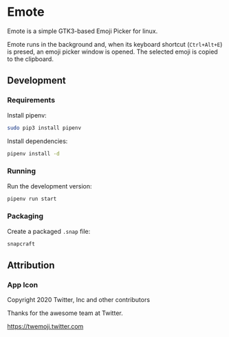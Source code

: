 Emote
=====

Emote is a simple GTK3-based Emoji Picker for linux.

Emote runs in the background and, when its keyboard shortcut (`Ctrl+Alt+E`) is presed, an emoji picker window is opened. The selected emoji is copied to the clipboard.

## Development

### Requirements

Install pipenv:

```bash
sudo pip3 install pipenv
```

Install dependencies:

```bash
pipenv install -d
```

### Running

Run the development version:

```bash
pipenv run start
```

### Packaging

Create a packaged `.snap` file:

```bash
snapcraft
```

## Attribution

### App Icon

Copyright 2020 Twitter, Inc and other contributors

Thanks for the awesome team at Twitter.

https://twemoji.twitter.com
